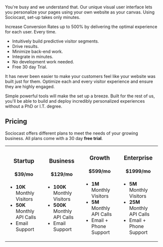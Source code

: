 You're busy and we understand that. Our unique visual user interface lets you personalize your pages using your own website as your canvas. Using Sociocast, set-up takes only minutes.

Increase Conversion Rates up to 500% by delivering the optimal experience for each user. Every time. 

- Intuitively build predictive visitor segments.
- Drive results.
- Minimize back-end work.
- Integrate in minutes.
- No development work needed.
- Free 30 day Trial.

It has never been easier to make your customers feel like your website was built just for them. Optimize each and every visitor experience and ensure they are highly engaged.

Simple powerful tools will make the set up a breeze. Built for the rest of us, you'll be able to build and deploy incredibly personalized experiences without a PhD or I.T. degree.

Pricing
-------

Sociocast offers different plans to meet the needs of your growing business. All plans come with a 30 day **free trial**.

<table>
	<tr>
		<td>
			<h3 style="text-align: center">Startup</h3>
			<h4 style="text-align: center">$39/mo</h4>
			<ul>
				<li><strong>10K</strong> Monthly Visitors</li>
				<li><strong>50K</strong> Monthly API Calls</li>
				<li>Email Support</li>
			</ul>
		</td>
		<td>
			<h3 style="text-align: center">Business</h3>
			<h4 style="text-align: center">$129/mo</h4>
			<ul>
				<li><strong>100K</strong> Monthly Visitors</li>
				<li><strong>500K</strong> Monthly API Calls</li>
				<li>Email Support</li>
			</ul>
		</td>
		<td>
			<h3 style="text-align: center">Growth</h3>
			<h4 style="text-align: center">$599/mo</h4>
			<ul>
				<li><strong>1M</strong> Monthly Visitors</li>
				<li><strong>5M</strong> Monthly API Calls</li>
				<li>Email + Phone Support</li>
			</ul>
		</td>
		<td>
			<h3 style="text-align: center">Enterprise</h3>
			<h4 style="text-align: center">$1999/mo</h4>
			<ul>
				<li><strong>5M</strong> Monthly Visitors</li>
				<li><strong>25M</strong> Monthly API Calls</li>
				<li>Email + Phone Support</li>
			</ul>
		</td>
	</tr>
</table>
